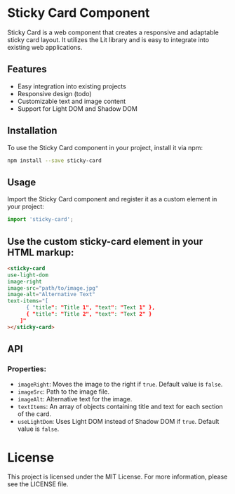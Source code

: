 # Sticky Card Component

Sticky Card is a web component that creates a responsive and adaptable sticky card layout. It utilizes the Lit library and is easy to integrate into existing web applications.

## Features

- Easy integration into existing projects
- Responsive design (todo)
- Customizable text and image content
- Support for Light DOM and Shadow DOM

## Installation

To use the Sticky Card component in your project, install it via npm:

```sh
npm install --save sticky-card
```

## Usage

Import the Sticky Card component and register it as a custom element in your project:

```javascript
import 'sticky-card';
```

## Use the custom sticky-card element in your HTML markup:

```html
<sticky-card 
use-light-dom
image-right 
image-src="path/to/image.jpg" 
image-alt="Alternative Text" 
text-items="[
      { "title": "Title 1", "text": "Text 1" },
      { "title": "Title 2", "text": "Text 2" }
    ]"
></sticky-card>
```
## API

### Properties:

  <ul><li><code>imageRight</code>: Moves the image to the right if <code>true</code>. Default value is <code>false</code>.</li><li><code>imageSrc</code>: Path to the image file.</li><li><code>imageAlt</code>: Alternative text for the image.</li><li><code>textItems</code>: An array of objects containing title and text for each section of the card.</li><li><code>useLightDom</code>: Uses Light DOM instead of Shadow DOM if <code>true</code>. Default value is <code>false</code>.</li></ul>

  

# License

This project is licensed under the MIT License. For more information, please see the LICENSE file.